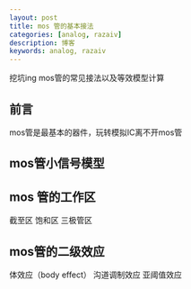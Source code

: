 ```yaml
---
layout: post
title: mos 管的基本接法
categories: [analog, razaiv]
description: 博客
keywords: analog, razaiv
---
```

挖坑ing
mos管的常见接法以及等效模型计算

## 前言
mos管是最基本的器件，玩转模拟IC离不开mos管


## mos管小信号模型


## mos 管的工作区
截至区
饱和区
三极管区

## mos管的二级效应
体效应（body effect）
沟道调制效应
亚阈值效应
